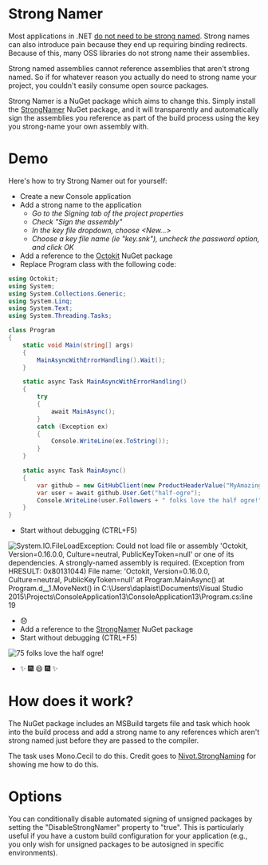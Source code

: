 # Strong Namer

Most applications in .NET [do not need to be strong named][1].  Strong names can
also introduce pain because they end up requiring binding redirects.  Because of
this, many OSS libraries do not strong name their assemblies.

[1]: https://github.com/dotnet/corefx/blob/c02d33b18398199f6acc17d375dab154e9a1df66/Documentation/project-docs/strong-name-signing.md#faq

Strong named assemblies cannot reference assemblies that aren't strong named.
So if for whatever reason you actually do need to strong name your project, you
couldn't easily consume open source packages.

Strong Namer is a NuGet package which aims to change this.  Simply install the
[StrongNamer](https://www.nuget.org/packages/strongnamer) NuGet package, and
it will transparently and automatically sign the assemblies you reference as
part of the build process using the key you strong-name your own assembly with.

# Demo

Here's how to try Strong Namer out for yourself:

- Create a new Console application
- Add a strong name to the application
  - *Go to the Signing tab of the project properties*
  - *Check "Sign the assembly"*
  - *In the key file dropdown, choose &lt;New...&gt;*
  - *Choose a key file name (ie "key.snk"), uncheck the password option,
     and click OK*
- Add a reference to the [Octokit](https://www.nuget.org/packages/octokit)
  NuGet package
- Replace Program class with the following code:

``` C#
using Octokit;
using System;
using System.Collections.Generic;
using System.Linq;
using System.Text;
using System.Threading.Tasks;

class Program
{
    static void Main(string[] args)
    {
        MainAsyncWithErrorHandling().Wait();
    }

    static async Task MainAsyncWithErrorHandling()
    {
        try
        {
            await MainAsync();
        }
        catch (Exception ex)
        {
            Console.WriteLine(ex.ToString());
        }
    }

    static async Task MainAsync()
    {
        var github = new GitHubClient(new ProductHeaderValue("MyAmazingApp"));
        var user = await github.User.Get("half-ogre");
        Console.WriteLine(user.Followers + " folks love the half ogre!");
    }
}
```
- Start without debugging (CTRL+F5)

![System.IO.FileLoadException: Could not load file or assembly 'Octokit, Version=0.16.0.0, Culture=neutral, PublicKeyToken=null' or one of its dependencies. A strongly-named assembly is required. (Exception from HRESULT: 0x80131044)
File name: 'Octokit, Version=0.16.0.0, Culture=neutral, PublicKeyToken=null'
   at Program.MainAsync()
   at Program.<MainAsyncWithErrorHandling>d__1.MoveNext() in C:\Users\daplaist\Documents\Visual Studio 2015\Projects\ConsoleApplication13\ConsoleApplication13\Program.cs:line 19](images/StrongNameSadPanda.png)
- :disappointed:
- Add a reference to the [StrongNamer](https://www.nuget.org/packages/strongnamer)
  NuGet package
- Start without debugging (CTRL+F5)

![75 folks love the half ogre!](images/StrongNameSuccessSparkles.png)
- :sparkles: :fireworks: :smile: :fireworks: :sparkles:

# How does it work?

The NuGet package includes an MSBuild targets file and task which hook into the
build process and add a strong name to any references which aren't strong named
just before they are passed to the compiler.

The task uses Mono.Cecil to do this.  Credit goes to [Nivot.StrongNaming](https://github.com/oising/strongnaming) for showing me how
to do this.

# Options

You can conditionally disable automated signing of unsigned packages by setting the "DisableStrongNamer" property to "true".  This is particularly useful if you have a custom build configuration for your application (e.g., you only wish for unsigned packages to be autosigned in specific environments).
